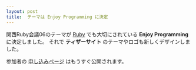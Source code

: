 ```yaml
---
layout: post
title:  テーマは Enjoy Programming に決定
---
```


関西Ruby会議06のテーマが [Ruby](http://ja.wikipedia.org/wiki/Ruby) でも大切にされている **Enjoy Programming** に決定しました。
それで **ティザーサイト** のテーマやロゴも新しくデザインしました。

参加者の [申し込みページ](https://rubykansai.doorkeeper.jp/events/24374) はもうすぐ公開されます。
